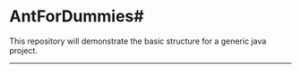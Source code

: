 # AntForDummies#
This repository will demonstrate the basic structure for a generic java project.

***



